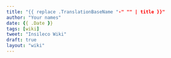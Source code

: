 ```yaml
---
title: "{{ replace .TranslationBaseName "-" "" | title }}"
author: "Your names"
date: {{ .Date }}
tags: [wiki]
tweet: "Insileco Wiki"
draft: true
layout: "wiki"
---
```

